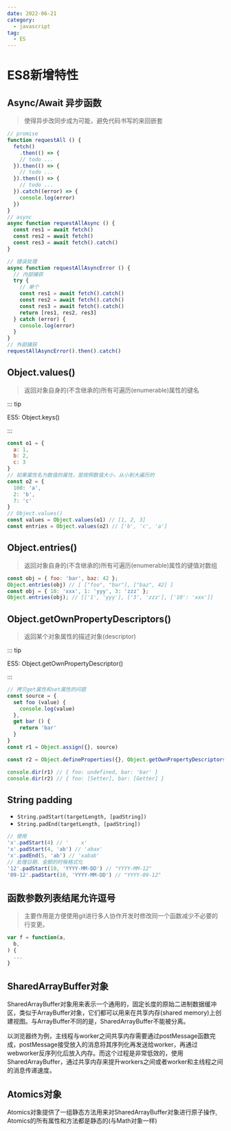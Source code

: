 ```yaml
---
date: 2022-06-21
category:
  - javascript
tag:
  - ES
---
```


# ES8新增特性

## Async/Await 异步函数

> 使得异步改同步成为可能，避免代码书写的来回嵌套

```js
// promise
function requestAll () {
  fetch()
    .then(() => {
    // todo ...
  }).then(() => {
    // todo ...
  }).then(() => {
    // todo ...
  }).catch((error) => {
    console.log(error)
  })
}
// async
async function requestAllAsync () {
  const res1 = await fetch()
  const res2 = await fetch()
  const res3 = await fetch().catch()
}

// 错误处理
async function requestAllAsyncError () {
  // 内部捕获
  try {
    // 单个
    const res1 = await fetch().catch()
    const res2 = await fetch().catch()
    const res3 = await fetch().catch()
    return [res1, res2, res3]
  } catch (error) {
    console.log(error)
  }
}
// 外部捕获
requestAllAsyncError().then().catch()
```

## Object.values()

> 返回对象自身的(不含继承的)所有可遍历(enumerable)属性的键名

::: tip

ES5: Object.keys()

:::

```js
const o1 = {
  a: 1,
  b: 2,
  c: 3
}
// 如果属性名为数值的属性，是按照数值大小，从小到大遍历的
const o2 = {
  100: 'a',
  2: 'b',
  7: 'c'
}
// Object.values()
const values = Object.values(o1) // [1, 2, 3]
const entries = Object.values(o2) // ['b', 'c', 'a']
```

## Object.entries()

> 返回对象自身的(不含继承的)所有可遍历(enumerable)属性的键值对数组

```js
const obj = { foo: 'bar', baz: 42 };
Object.entries(obj) // [ ["foo", "bar"], ["baz", 42] ]
const obj = { 10: 'xxx', 1: 'yyy', 3: 'zzz' };
Object.entries(obj); // [['1', 'yyy'], ['3', 'zzz'], ['10': 'xxx']]
```

## Object.getOwnPropertyDescriptors()

> 返回某个对象属性的描述对象(descriptor)

::: tip

ES5: Object.getOwnPropertyDescriptor()

:::

```js
// 拷贝get属性和set属性的问题
const source = {
  set foo (value) {
    console.log(value)
  },
  get bar () {
    return 'bar'
  }
}
const r1 = Object.assign({}, source)

const r2 = Object.defineProperties({}, Object.getOwnPropertyDescriptors(source))

console.dir(r1) // { foo: undefined, bar: 'bar' }
console.dir(r2) // { foo: [Setter], bar: [Getter] }
```

## String padding

* `String.padStart(targetLength, [padString])`
* `String.padEnd(targetLength, [padString])`

```js
// 使用
'x'.padStart(4) // '    x'
'x'.padStart(4, 'ab') // 'abax'
'x'.padEnd(5, 'ab') // 'xabab'
// 处理日期、金额的时候格式化
'12'.padStart(10, 'YYYY-MM-DD') // "YYYY-MM-12"
'09-12'.padStart(10, 'YYYY-MM-DD') // "YYYY-09-12"
```

## 函数参数列表结尾允许逗号

> 主要作用是方便使用git进行多人协作开发时修改同一个函数减少不必要的行变更。

```js
var f = function(a,
  b,
) {
  ...
}
```

## SharedArrayBuffer对象

SharedArrayBuffer对象用来表示一个通用的，固定长度的原始二进制数据缓冲区，类似于ArrayBuffer对象，它们都可以用来在共享内存(shared memory)上创建视图。与ArrayBuffer不同的是，SharedArrayBuffer不能被分离。

以浏览器终为例，主线程与worker之间共享内存需要通过postMessage函数完成，postMessage接受放入的消息将其序列化再发送给worker，再通过webworker反序列化后放入内存。而这个过程是非常低效的，使用SharedArrayBuffer，通过共享内存来提升workers之间或者worker和主线程之间的消息传递速度。

## Atomics对象

Atomics对象提供了一组静态方法用来对SharedArrayBuffer对象进行原子操作, Atomics的所有属性和方法都是静态的(与Math对象一样)



